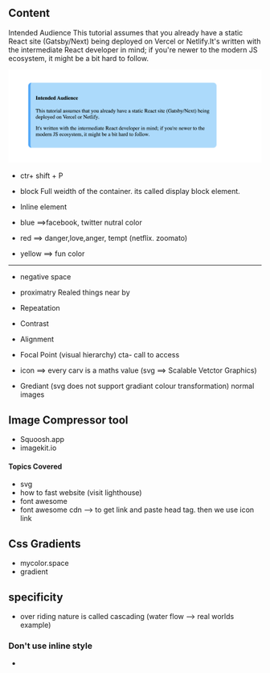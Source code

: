 ## Content

Intended Audience
This tutorial assumes that you already have a static React site (Gatsby/Next) being deployed on Vercel or Netlify.It's written with the intermediate React developer in mind; if you're newer to the modern JS ecosystem, it might be a bit hard to follow.


![alt text](image.png)

- ctr+ shift + P

- block Full weidth of the container. its called display block element.
- Inline element 

- blue ==>facebook, twitter nutral color
- red ==> danger,love,anger, tempt (netflix. zoomato)
- yellow ==> fun color

---
- negative space
- proximatry Realed things near by 
- Repeatation
- Contrast
- Alignment
- Focal Point (visual hierarchy) cta- call to access

- icon ==> every carv  is a maths value (svg ==> Scalable Vetctor Graphics)
- Grediant (svg does not support gradiant colour transformation) normal images
## Image Compressor tool
- Squoosh.app
- imagekit.io 

#### Topics Covered
- svg
- how to fast website (visit lighthouse)
- font awesome
- font awesome cdn --> to get link and paste head tag. then we use icon link
## Css Gradients

- mycolor.space
- gradient

## specificity
- over riding nature is called cascading (water flow --> real worlds example)
### Don't use inline style 
- 


